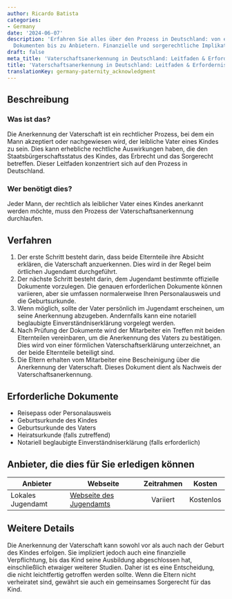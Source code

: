 ```yaml
---
author: Ricardo Batista
categories:
- Germany
date: '2024-06-07'
description: 'Erfahren Sie alles über den Prozess in Deutschland: von erforderlichen
  Dokumenten bis zu Anbietern. Finanzielle und sorgerechtliche Implikationen inklusive.'
draft: false
meta_title: 'Vaterschaftsanerkennung in Deutschland: Leitfaden & Erfordernisse'
title: 'Vaterschaftsanerkennung in Deutschland: Leitfaden & Erfordernisse'
translationKey: germany-paternity_acknowledgment
---
```



## Beschreibung
### Was ist das?
Die Anerkennung der Vaterschaft ist ein rechtlicher Prozess, bei dem ein Mann akzeptiert oder nachgewiesen wird, der leibliche Vater eines Kindes zu sein. Dies kann erhebliche rechtliche Auswirkungen haben, die den Staatsbürgerschaftsstatus des Kindes, das Erbrecht und das Sorgerecht betreffen. Dieser Leitfaden konzentriert sich auf den Prozess in Deutschland.

### Wer benötigt dies?
Jeder Mann, der rechtlich als leiblicher Vater eines Kindes anerkannt werden möchte, muss den Prozess der Vaterschaftsanerkennung durchlaufen.

## Verfahren
1. Der erste Schritt besteht darin, dass beide Elternteile ihre Absicht erklären, die Vaterschaft anzuerkennen. Dies wird in der Regel beim örtlichen Jugendamt durchgeführt.
2. Der nächste Schritt besteht darin, dem Jugendamt bestimmte offizielle Dokumente vorzulegen. Die genauen erforderlichen Dokumente können variieren, aber sie umfassen normalerweise Ihren Personalausweis und die Geburtsurkunde.
3. Wenn möglich, sollte der Vater persönlich im Jugendamt erscheinen, um seine Anerkennung abzugeben. Andernfalls kann eine notariell beglaubigte Einverständniserklärung vorgelegt werden.
4. Nach Prüfung der Dokumente wird der Mitarbeiter ein Treffen mit beiden Elternteilen vereinbaren, um die Anerkennung des Vaters zu bestätigen. Dies wird von einer förmlichen Vaterschaftserklärung unterzeichnet, an der beide Elternteile beteiligt sind.
5. Die Eltern erhalten vom Mitarbeiter eine Bescheinigung über die Anerkennung der Vaterschaft. Dieses Dokument dient als Nachweis der Vaterschaftsanerkennung.

## Erforderliche Dokumente
- Reisepass oder Personalausweis
- Geburtsurkunde des Kindes
- Geburtsurkunde des Vaters
- Heiratsurkunde (falls zutreffend)
- Notariell beglaubigte Einverständniserklärung (falls erforderlich)

## Anbieter, die dies für Sie erledigen können

| Anbieter        |     Webseite     |     Zeitrahmen    |       Kosten      |
| --------------- | --------------- |  :-------------: | :-------------: |
| Lokales Jugendamt      |  [Webseite des Jugendamts](https://www.bmfsfj.de/bmfsfj)       |      Variiert      |        Kostenlos       |

## Weitere Details
Die Anerkennung der Vaterschaft kann sowohl vor als auch nach der Geburt des Kindes erfolgen. Sie impliziert jedoch auch eine finanzielle Verpflichtung, bis das Kind seine Ausbildung abgeschlossen hat, einschließlich etwaiger weiterer Studien. Daher ist es eine Entscheidung, die nicht leichtfertig getroffen werden sollte. Wenn die Eltern nicht verheiratet sind, gewährt sie auch ein gemeinsames Sorgerecht für das Kind.